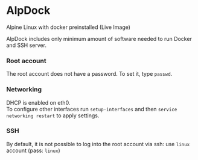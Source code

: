 # AlpDock
Alpine Linux with docker preinstalled (Live Image)

AlpDock includes only minimum amount of software needed to run Docker and SSH server.

### Root account
The root account does not have a password. To set it, type `passwd`.

### Networking
DHCP is enabled on eth0.  
To configure other interfaces run `setup-interfaces` and then `service networking restart` to apply settings.

### SSH
By default, it is not possible to log into the root account via ssh: use `linux` account (pass: `linux`)

